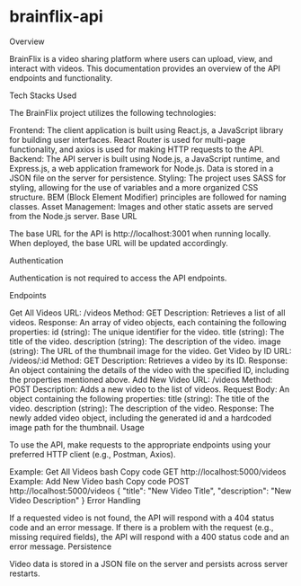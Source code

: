 # brainflix-api
Overview

BrainFlix is a video sharing platform where users can upload, view, and interact with videos. This documentation provides an overview of the API endpoints and functionality.

Tech Stacks Used

The BrainFlix project utilizes the following technologies:

Frontend: The client application is built using React.js, a JavaScript library for building user interfaces. React Router is used for multi-page functionality, and axios is used for making HTTP requests to the API.
Backend: The API server is built using Node.js, a JavaScript runtime, and Express.js, a web application framework for Node.js. Data is stored in a JSON file on the server for persistence.
Styling: The project uses SASS for styling, allowing for the use of variables and a more organized CSS structure. BEM (Block Element Modifier) principles are followed for naming classes.
Asset Management: Images and other static assets are served from the Node.js server.
Base URL

The base URL for the API is http://localhost:3001 when running locally. When deployed, the base URL will be updated accordingly.

Authentication

Authentication is not required to access the API endpoints.

Endpoints

Get All Videos
URL: /videos
Method: GET
Description: Retrieves a list of all videos.
Response: An array of video objects, each containing the following properties:
id (string): The unique identifier for the video.
title (string): The title of the video.
description (string): The description of the video.
image (string): The URL of the thumbnail image for the video.
Get Video by ID
URL: /videos/:id
Method: GET
Description: Retrieves a video by its ID.
Response: An object containing the details of the video with the specified ID, including the properties mentioned above.
Add New Video
URL: /videos
Method: POST
Description: Adds a new video to the list of videos.
Request Body: An object containing the following properties:
title (string): The title of the video.
description (string): The description of the video.
Response: The newly added video object, including the generated id and a hardcoded image path for the thumbnail.
Usage

To use the API, make requests to the appropriate endpoints using your preferred HTTP client (e.g., Postman, Axios).

Example: Get All Videos
bash
Copy code
GET http://localhost:5000/videos
Example: Add New Video
bash
Copy code
POST http://localhost:5000/videos
{
  "title": "New Video Title",
  "description": "New Video Description"
}
Error Handling

If a requested video is not found, the API will respond with a 404 status code and an error message.
If there is a problem with the request (e.g., missing required fields), the API will respond with a 400 status code and an error message.
Persistence

Video data is stored in a JSON file on the server and persists across server restarts.
